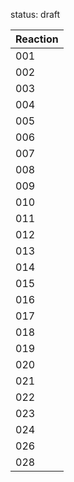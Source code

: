 status: draft

 Reaction |
----------|
001       |
002       |
003       |
004       |
005       |
006       |
007       |
008       |
009       |
010       |
011       |
012       |
013       |
014       |
015       |
016       |
017       |
018       |
019       |
020       |
021       |
022       |
023       |BHL001 gDNA |F_gyrB_PNA291a |R_gyrB_PNA291a
024       |BHL002 gDNA |F_gyrB_PNA291a |R_gyrB_PNA291a
026       |BHL001 gDNA |F_gyrB_LP205a  |R_gyrB_LP205a
028       |BHL002 gDNA |F_gyrB_LP205a  |R_gyrB_LP205a


